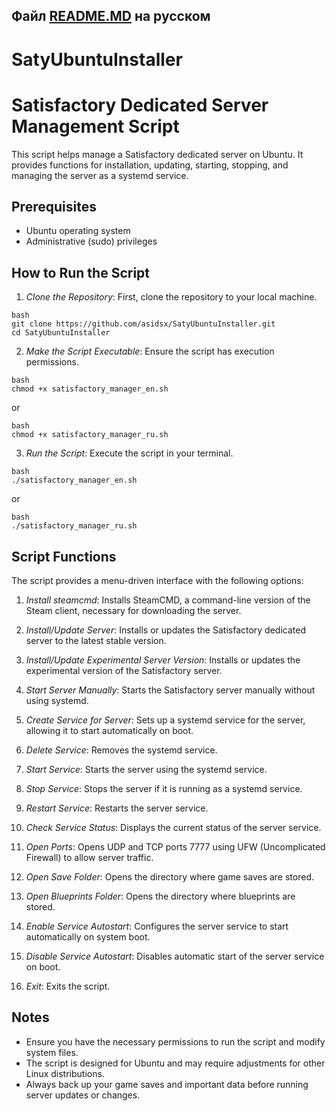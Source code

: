 Файл [README.MD](https://github.com/asidsx/SatyUbuntuInstaller/blob/main/README_RU.MD) на русском 
---
# SatyUbuntuInstaller
# Satisfactory Dedicated Server Management Script

This script helps manage a Satisfactory dedicated server on Ubuntu. It provides functions for installation, updating, starting, stopping, and managing the server as a systemd service.

## Prerequisites

- Ubuntu operating system
- Administrative (sudo) privileges

## How to Run the Script

1. *Clone the Repository*: First, clone the repository to your local machine.
```
bash
git clone https://github.com/asidsx/SatyUbuntuInstaller.git
cd SatyUbuntuInstaller
```

2. *Make the Script Executable*: Ensure the script has execution permissions.
```
bash
chmod +x satisfactory_manager_en.sh
```
or
```
bash
chmod +x satisfactory_manager_ru.sh
```

3. *Run the Script*: Execute the script in your terminal.
```
bash
./satisfactory_manager_en.sh
```
or
```
bash
./satisfactory_manager_ru.sh
```

## Script Functions

The script provides a menu-driven interface with the following options:

1. *Install steamcmd*: Installs SteamCMD, a command-line version of the Steam client, necessary for downloading the server.

2. *Install/Update Server*: Installs or updates the Satisfactory dedicated server to the latest stable version.

3. *Install/Update Experimental Server Version*: Installs or updates the experimental version of the Satisfactory server.

4. *Start Server Manually*: Starts the Satisfactory server manually without using systemd.

5. *Create Service for Server*: Sets up a systemd service for the server, allowing it to start automatically on boot.

6. *Delete Service*: Removes the systemd service.

7. *Start Service*: Starts the server using the systemd service.

8. *Stop Service*: Stops the server if it is running as a systemd service.

9. *Restart Service*: Restarts the server service.

10. *Check Service Status*: Displays the current status of the server service.

11. *Open Ports*: Opens UDP and TCP ports 7777 using UFW (Uncomplicated Firewall) to allow server traffic.

12. *Open Save Folder*: Opens the directory where game saves are stored.

13. *Open Blueprints Folder*: Opens the directory where blueprints are stored.

14. *Enable Service Autostart*: Configures the server service to start automatically on system boot.

15. *Disable Service Autostart*: Disables automatic start of the server service on boot.

16. *Exit*: Exits the script.

## Notes

- Ensure you have the necessary permissions to run the script and modify system files.
- The script is designed for Ubuntu and may require adjustments for other Linux distributions.
- Always back up your game saves and important data before running server updates or changes.

